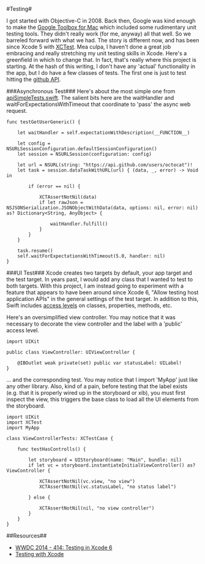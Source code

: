 #Testing#

I got started with Objective-C in 2008. Back then, Google was kind enough to make the [Google Toolbox for Mac](https://code.google.com/p/google-toolbox-for-mac/wiki/iPhoneUnitTesting) which included some rudimentary unit testing tools. They didn't really work (for me, anyway) all that well. So we barreled forward with what we had. The story is different now, and has been since Xcode 5 with [XCTest](https://developer.apple.com/library/prerelease/ios/documentation/DeveloperTools/Conceptual/testing_with_xcode/Introduction/Introduction.html#//apple_ref/doc/uid/TP40014132). Mea culpa, I haven't done a great job embracing and really stretching my unit testing skills in Xcode. Here's a greenfield in which to change that. In fact, that's really where this project is starting. At the hash of this writing, I don't have any 'actual' functionality in the app, but I do have a few classes of tests. The first one is just to test hitting the [github API](https://developer.github.com/v3/).

###Asynchronous Test###
Here's about the most simple one from [apiSimpleTests.swift](https://github.com/danielnorton/Reuben/blob/1161c1ea0d802394e0ad3d8e03849a0343fb9d25/source/ReubenTests/apiSimpleTests.swift). The salient bits here are the waitHandler and waitForExpectationsWithTimeout that coordinate to 'pass' the async web request.

	func testGetUserGeneric() {
    
	    let waitHandler = self.expectationWithDescription(__FUNCTION__)
    
	    let config = NSURLSessionConfiguration.defaultSessionConfiguration()
	    let session = NSURLSession(configuration: config)
    
	    let url = NSURL(string: "https://api.github.com/users/octocat")!
	    let task = session.dataTaskWithURL(url) { (data, _, error) -> Void in
        
	        if (error == nil) {
            
	            XCTAssertNotNil(data)
	            if let rawJson = NSJSONSerialization.JSONObjectWithData(data, options: nil, error: nil) as? Dictionary<String, AnyObject> {
                
	                waitHandler.fulfill()
	            }
	        }
	    }
    
	    task.resume()
	    self.waitForExpectationsWithTimeout(5.0, handler: nil)
	}

###UI Test###
Xcode creates two targets by default, your app target and the test target. In years past, I would add any class that I wanted to test to both targets. With this project, I am instead going to experiment with a feature that appears to have been around since Xcode 6, "Allow testing host application APIs" in the general settings of the test target. In addition to this, Swift includes [access levels](https://developer.apple.com/library/ios/documentation/Swift/Conceptual/Swift_Programming_Language/AccessControl.html) on classes, properties, methods, etc.

Here's an oversimplified view controller. You may notice that it was necessary to decorate the view controller and the label with a 'public' access level.

	import UIKit

	public class ViewController: UIViewController {

	    @IBOutlet weak private(set) public var statusLabel: UILabel!
	}

... and the corresponding test. You may notice that I import 'MyApp' just like any other library. Also, kind of a pain, before testing that the label exists (e.g. that it is properly wired up in the storyboard or xib), you must first inspect the view, this triggers the base class to load all the UI elements from the storyboard.

	import UIKit
	import XCTest
	import MyApp

	class ViewControllerTests: XCTestCase {
    
	    func testHasControlls() {
        
	        let storyboard = UIStoryboard(name: "Main", bundle: nil)
	        if let vc = storyboard.instantiateInitialViewController() as? ViewController {
            
	            XCTAssertNotNil(vc.view, "no view")
	            XCTAssertNotNil(vc.statusLabel, "no status label")
            
	        } else {
            
	            XCTAssertNotNil(nil, "no view controller")
	        }
	    }
	}

##Resources##

*	[WWDC 2014 - 414: Testing in Xcode 6](https://developer.apple.com/videos/wwdc/2014)
*	[Testing with Xcode](https://developer.apple.com/library/prerelease/ios/documentation/DeveloperTools/Conceptual/testing_with_xcode/Introduction/Introduction.html#//apple_ref/doc/uid/TP40014132)